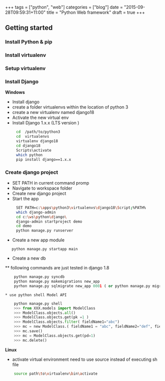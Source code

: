+++
tags = ["python", "web"]
categories = ["blog"]
date = "2015-09-28T09:59:31+11:00"
title = "Python Web framework"
draft = true
+++

## Getting started

### Install Python & pip

### Install virtualenv

### Setup virtualenv


### Install Django


**Windows**

* Install django
 * create a folder virtualenvs within the location of python 3
 * create a new virtualenv named django18
 * Activate the new virtual env
 * Install Django 1.x.x (LTS version ) 

```bash
     cd  /path/to/python3
     cd  virtualenvs
     virtualenv django18
     cd django18
     Scripts\activate
     which python
     pip install django==1.x.x
```

### Create django project 
* SET PATH in current command promp
* Navigate to workspace folder
* Create new django project
* Start the app

```bash
     SET PATH=c:\apps\python3\virtualenvs\django18\Script;%PATH%
     which django-admin
     cd c:\ws\python\django\
     django-admin startproject demo
     cd demo
     python manage.py runserver
```

* Create a new app module

`    python manage.py startapp main     `

* Create a new db 

**  following commands are just tested in django 1.8

```python
    python manage.py syncdb 
    python manage.py makemigrations new_app 
    pyrhon manage.py sqlmigrate new_app 0001 ( or python manage.py migrate new_app 0001 )
```

    * use python shell Model API

```python
    python manage.py shell
    >>> from XXX.models import ModelClass
    >>> ModelClass.objects.all()
    >>> ModelClass.objects.get(pk =1 )
    >>> ModelClass.objects.filter( fieldName1="abc")
    >>> mc = new ModelClass.( fieldName1 = "abc", fieldName2="def", fieldName3 = 3 )
    >>> mc.save()
    >>> mc = ModelClass.objects.get(pd=1)
    >>> mc.delete()    
```



**Linux**

* activate virtual environment need to use source instead of executing sh file
```bash
    source path\to\virtualenv\bin\activate
```
